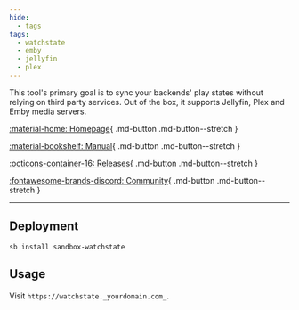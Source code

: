 ```yaml
---
hide:
  - tags
tags:
  - watchstate
  - emby
  - jellyfin
  - plex
---
```


This tool's primary goal is to sync your backends' play states without relying on third party services. Out of the box, it supports Jellyfin, Plex and Emby media servers.

<div class="grid sb-buttons" style="grid-template-columns: repeat(2, 1fr);" markdown data-search-exclude>

[:material-home: Homepage](https://github.com/arabcoders/watchstate){ .md-button .md-button--stretch }

[:material-bookshelf: Manual](https://github.com/ArabCoders/watchstate/blob/master/FAQ.md){ .md-button .md-button--stretch }

[:octicons-container-16: Releases](https://github.com/arabcoders/watchstate/pkgs/container/watchstate){ .md-button .md-button--stretch }

[:fontawesome-brands-discord: Community](https://discord.gg/haUXHJyj6Y){ .md-button .md-button--stretch }

</div>

---

## Deployment

``` shell
sb install sandbox-watchstate
```

## Usage

Visit `https://watchstate._yourdomain.com_`.
